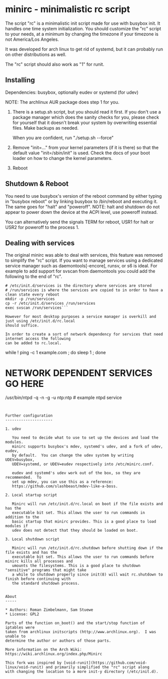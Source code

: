 minirc - minimalistic rc script
===============================

The script "rc" is a minimalistic init script made for use with busybox init.
It handles one time system initialization. You should customize the "rc" script
to your needs, at a minimum by changing the timezone if your timezone is not America/Los Angeles.

It was developed for arch linux to get rid of systemd, but it can probably run
on other distributions as well.

The "rc" script should also work as "1" for runit. 


Installing
----------

Dependencies: busybox, optionally eudev or systemd (for udev)

NOTE: The archlinux AUR package does step 1 for you.

1. There is a setup.sh script, but you should read it first.  If you don't use
   a package manager which does the sanity checks for you, please check for
   yourself that it doesn't break your system by overwriting essential files.
   Make backups as needed.

   When you are confident, run "./setup.sh --force"

2. Remove "init=..." from your kernel parameters (if it is there) so that the
   default value "init=/sbin/init" is used.  Check the docs of your boot loader
   on how to change the kernel parameters.

3. Reboot


Shutdown & Reboot
-----------------

You need to use busybox's version of the reboot command by either typing in
"busybox reboot" or by linking busybox to /bin/reboot and executing it.
The same goes for "halt" and "poweroff". NOTE: halt and shutdown do not appear to power down
the device at the ACPI level, use poweroff instead.

You can alternatively send the signals TERM for reboot, USR1 for halt or USR2
for poweroff to the process 1.


Dealing with services
---------------------

The original minirc was able to deal with services, this feature was removed to simplify the
"rc" script. If you want to manage services using a dedicated service manager such
as daemontools[-encore], runsv, or s6 is ideal. For example to add support for svscan from daemontools
you could add the following to the end of "rc".

```
# /etc/init.d/services is the directory where services are stored
# /run/services is where the services are copied to in order to have a clean state every reboot
mkdir -p /run/services
cp -r /etc/init.d/services /run/services
exec svscan /run/services```

However for most desktop purposes a service manager is overkill and just using /etc/init.d/rc.local
should suffice.

In order to create a sort of network dependency for services that need internet access the following
can be added to rc.local.

```
while ! ping -c 1 example.com ; do sleep 1 ; done
# NETWORK DEPENDENT SERVICES GO HERE
/usr/bin/ntpd -q -n -g -u ntp:ntp # example ntpd service
```


Further configuration
---------------------

1. udev

   You need to decide what to use to set up the devices and load the modules.
   minirc supports busybox's mdev, systemd's udev, and a fork of udev, eudev,
   by default.  You can change the udev system by writing UDEV=busybox,
   UDEV=systemd, or UDEV=eudev respectively into /etc/minirc.conf.

   eudev and systemd's udev work out of the box, so they are recommended.  To
   set up mdev, you can use this as a reference:
   https://github.com/slashbeast/mdev-like-a-boss.

2. Local startup script

   Minirc will run /etc/init.d/rc.local on boot if the file exists and has the
   executable bit set. This allows the user to run commands in addition to the
   basic startup that minirc provides. This is a good place to load modules if
   udev does not detect that they should be loaded on boot.

3. Local shutdown script

   Minirc will run /etc/init.d/rc.shutdown before shutting down if the file exists and has the
   executable bit set. This allows the user to run commands before minirc kills all processes and
   umounts the filesystems. This is a good place to shutdown "sensitive" programs that might take
   a while to shutdown properly since init(8) will wait rc.shutdown to finish before continuing with
   the standard shutdown process.


About
-----

* Authors: Roman Zimbelmann, Sam Stuewe
* License: GPL2

Parts of the function on_boot() and the start/stop function of iptables were
taken from archlinux initscripts (http://www.archlinux.org).  I was unable to
determine the author or authors of those parts.

More information on the Arch Wiki: https://wiki.archlinux.org/index.php/Minirc

This fork was inspired by [void-runit](https://github.com/void-linux/void-runit) and primarily simplified the "rc" script along
with changing the location to a more init-y directory (/etc/init.d).
